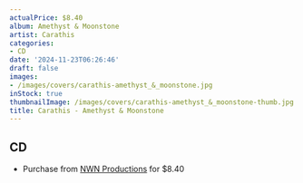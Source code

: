 ```yaml
---
actualPrice: $8.40
album: Amethyst & Moonstone
artist: Carathis
categories:
- CD
date: '2024-11-23T06:26:46'
draft: false
images:
- /images/covers/carathis-amethyst_&_moonstone.jpg
inStock: true
thumbnailImage: /images/covers/carathis-amethyst_&_moonstone-thumb.jpg
title: Carathis - Amethyst & Moonstone
---
```


## CD
* Purchase from [NWN Productions](http://shop.nwnprod.com/index.php?route=product/product&path=93&product_id=50304&sort=pd.name&order=ASC) for $8.40
